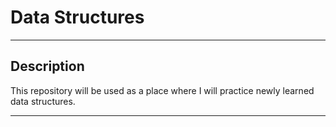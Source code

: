 # Data Structures
___
 ## Description 

This repository will be used as a place where I will practice newly learned data structures.

___
